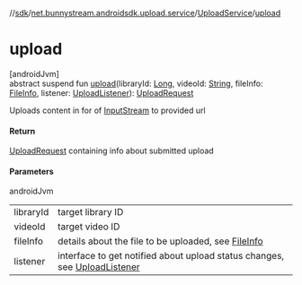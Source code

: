 //[sdk](../../../index.md)/[net.bunnystream.androidsdk.upload.service](../index.md)/[UploadService](index.md)/[upload](upload.md)

# upload

[androidJvm]\
abstract suspend fun [upload](upload.md)(libraryId: [Long](https://kotlinlang.org/api/latest/jvm/stdlib/kotlin/-long/index.html), videoId: [String](https://kotlinlang.org/api/latest/jvm/stdlib/kotlin/-string/index.html), fileInfo: [FileInfo](../../net.bunnystream.androidsdk.upload.model/-file-info/index.md), listener: [UploadListener](../-upload-listener/index.md)): [UploadRequest](../-upload-request/index.md)

Uploads content in for of [InputStream](https://docs.oracle.com/javase/8/docs/api/java/io/InputStream.html) to provided url

#### Return

[UploadRequest](../-upload-request/index.md) containing info about submitted upload

#### Parameters

androidJvm

| | |
|---|---|
| libraryId | target library ID |
| videoId | target video ID |
| fileInfo | details about the file to be uploaded, see [FileInfo](../../net.bunnystream.androidsdk.upload.model/-file-info/index.md) |
| listener | interface to get notified about upload status changes, see [UploadListener](../-upload-listener/index.md) |
